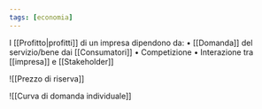 ```yaml
---
tags: [economia]
---
```

I [[Profitto|profitti]] di un impresa dipendono da:
	• [[Domanda]] del servizio/bene dai [[Consumatori]]
	• Competizione
	• Interazione tra [[impresa]] e [[Stakeholder]]

![[Prezzo di riserva]]

![[Curva di domanda individuale]]
